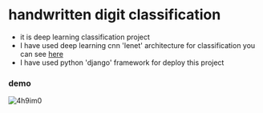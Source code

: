 # handwritten digit classification
* it is deep learning classification    project
* I have used deep learning cnn 'lenet'  architecture  for classification you can see [here](https://github.com/avinash-mourya/handwritten_digit/blob/master/handwritten.ipynb)
* I have used python 'django' framework for deploy this project
### demo
![4h9im0](https://user-images.githubusercontent.com/47352327/95008891-83f3dc00-05d2-11eb-9161-2aa5cf883078.gif)



